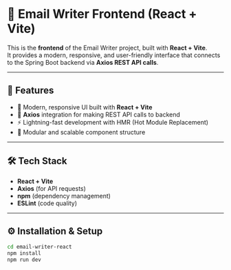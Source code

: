 # 📧 Email Writer Frontend (React + Vite)

This is the **frontend** of the Email Writer project, built with **React + Vite**.  
It provides a modern, responsive, and user-friendly interface that connects to the Spring Boot backend via **Axios REST API calls**.  

---

## 🚀 Features
- 🎨 Modern, responsive UI built with **React + Vite**  
- 🔄 **Axios** integration for making REST API calls to backend  
- ⚡ Lightning-fast development with HMR (Hot Module Replacement)  
- 🧩 Modular and scalable component structure  

---

## 🛠️ Tech Stack
- **React + Vite**
- **Axios** (for API requests)
- **npm** (dependency management)
- **ESLint** (code quality)

---

## ⚙️ Installation & Setup
```bash
cd email-writer-react
npm install
npm run dev
